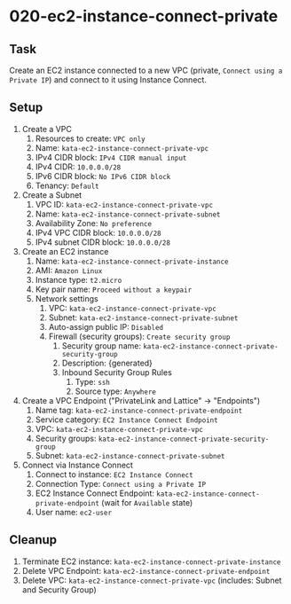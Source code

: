 # 020-ec2-instance-connect-private

## Task
Create an EC2 instance connected to a new VPC (private, `Connect using a Private IP`) 
and connect to it using Instance Connect.

## Setup
1. Create a VPC
	1. Resources to create: `VPC only`
	2. Name: `kata-ec2-instance-connect-private-vpc`
	3. IPv4 CIDR block: `IPv4 CIDR manual input`
	4. IPv4 CIDR: `10.0.0.0/28`
	5. IPv6 CIDR block: `No IPv6 CIDR block`
	6. Tenancy: `Default`
2. Create a Subnet
	1. VPC ID: `kata-ec2-instance-connect-private-vpc`
	2. Name: `kata-ec2-instance-connect-private-subnet`
	3. Availability Zone: `No preference`
	4. IPv4 VPC CIDR block: `10.0.0.0/28`
	5. IPv4 subnet CIDR block: `10.0.0.0/28`
3. Create an EC2 instance
	1. Name: `kata-ec2-instance-connect-private-instance`
	2. AMI: `Amazon Linux`
	3. Instance type: `t2.micro`
	4. Key pair name: `Proceed without a keypair`
	5. Network settings
		1. VPC: `kata-ec2-instance-connect-private-vpc`
		2. Subnet: `kata-ec2-instance-connect-private-subnet`
		3. Auto-assign public IP: `Disabled`
		4. Firewall (security groups): `Create security group`
			1. Security group name: `kata-ec2-instance-connect-private-security-group`
			2. Description: {generated}
			3. Inbound Security Group Rules
				1. Type: `ssh`
				2. Source type: `Anywhere`
4. Create a VPC Endpoint ("PrivateLink and Lattice" -> "Endpoints")
	1. Name tag: `kata-ec2-instance-connect-private-endpoint`
	2. Service category: `EC2 Instance Connect Endpoint`
	3. VPC: `kata-ec2-instance-connect-private-vpc`
	4. Security groups: `kata-ec2-instance-connect-private-security-group`
	5. Subnet: `kata-ec2-instance-connect-private-subnet`
5. Connect via Instance Connect
	1. Connect to instance: `EC2 Instance Connect`
	2. Connection Type: `Connect using a Private IP`
	3. EC2 Instance Connect Endpoint: `kata-ec2-instance-connect-private-endpoint` (wait for `Available` state)
	4. User name: `ec2-user`

## Cleanup
1. Terminate EC2 instance: `kata-ec2-instance-connect-private-instance`
2. Delete VPC Endpoint: `kata-ec2-instance-connect-private-endpoint`
3. Delete VPC: `kata-ec2-instance-connect-private-vpc` (includes: Subnet and Security Group)
